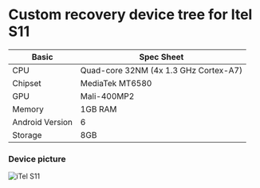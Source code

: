 # Custom recovery device tree for Itel S11

|Basic               |Spec Sheet                                                    |
|--                  |--                                                            |
|CPU                 |Quad-core 32NM (4x 1.3 GHz Cortex-A7)                         |
|Chipset             |MediaTek MT6580                                               |
|GPU                 |Mali-400MP2                                                   |
|Memory              |1GB RAM                                                       |
|Android Version     |6                                                             |
|Storage             |8GB                                                           |

### Device picture
![iTel S11](https://droidafrica.net/wp-content/uploads/2021/10/itel-s11-specs.png)
